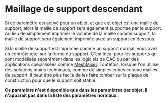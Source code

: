 Maillage de support descendant
===

Si ce paramètre est activé pour un objet, et que cet objet est une maille de support, alors la maille de support sera également supportée par le support. Au lieu de simplement imprimer le volume de la maille comme support, la maille de support sera également imprimée avec un support en dessous.

Si la maille de support est imprimée comme un support normal, vous avez un contrôle total sur la forme du support. C'est idéal pour les supports qui sont modélisés séparément dans les logiciels de CAO ou par des applications spécialisées comme [MeshMixer](http://www.meshmixer.com/). Toutefois, lorsque l'on utilise des solutions moins techniques, comme de simples cubes comme mailles de support, il peut être plus facile de les faire tomber sur la plaque de construction pour que le support soit stable.

**Ce paramètre n'est disponible que dans les paramètres par objet. Il n'apparaît pas dans la liste des paramètres normaux.**
